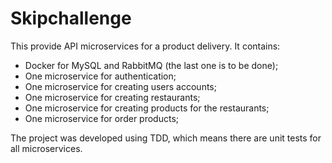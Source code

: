 # Skipchallenge
This provide API microservices for a product delivery. It contains:

  - Docker for MySQL and RabbitMQ (the last one is to be done);
  - One microservice for authentication;
  - One microservice for creating users accounts;
  - One microservice for creating restaurants;
  - One microservice for creating products for the restaurants;
  - One microservice for order products;

The project was developed using TDD, which means there are unit tests for all microservices.